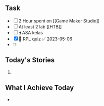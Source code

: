 ## Task

- [ ] 2 Hour spent on [[Game Maker Studio]]
- [ ] At least 2 lab [[HTB]]
- [ ] ⏫ ASA kelas
- [x] 🔼 RPL quiz ✅ 2023-05-06
- [ ] 


## Today's Stories

1. 

## What I Achieve Today

- 

